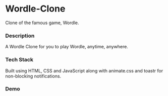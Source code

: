# Wordle-Clone
Clone of the famous game, Wordle.  

### Description 
A Wordle Clone for you to play Wordle, anytime, anywhere. 

### Tech Stack 
Built using HTML, CSS and JavaScript along with animate.css and toastr for non-blocking notifications. 

### Demo 
[](https://user-images.githubusercontent.com/80174214/161750842-45cd16c8-021f-4b78-8e88-5f38bd808373.mp4) 
